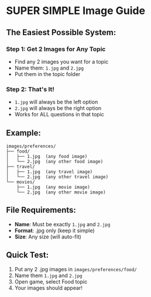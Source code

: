 # SUPER SIMPLE Image Guide

## The Easiest Possible System:

### Step 1: Get 2 Images for Any Topic
- Find any 2 images you want for a topic
- Name them: `1.jpg` and `2.jpg`
- Put them in the topic folder

### Step 2: That's It!
- `1.jpg` will always be the left option
- `2.jpg` will always be the right option
- Works for ALL questions in that topic

## Example:
```
images/preferences/
├── food/
│   ├── 1.jpg  (any food image)
│   └── 2.jpg  (any other food image)
├── travel/
│   ├── 1.jpg  (any travel image)
│   └── 2.jpg  (any other travel image)
└── movies/
    ├── 1.jpg  (any movie image)
    └── 2.jpg  (any other movie image)
```

## File Requirements:
- **Name**: Must be exactly `1.jpg` and `2.jpg`
- **Format**: .jpg only (keep it simple)
- **Size**: Any size (will auto-fit)

## Quick Test:
1. Put any 2 .jpg images in `images/preferences/food/`
2. Name them `1.jpg` and `2.jpg`
3. Open game, select Food topic
4. Your images should appear!
